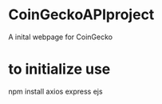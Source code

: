 # CoinGeckoAPIproject
A inital webpage for CoinGecko

# to initialize use
npm install axios express ejs 
